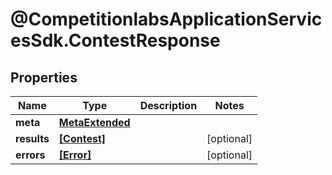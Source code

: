 # @CompetitionlabsApplicationServicesSdk.ContestResponse

## Properties

Name | Type | Description | Notes
------------ | ------------- | ------------- | -------------
**meta** | [**MetaExtended**](MetaExtended.md) |  | 
**results** | [**[Contest]**](Contest.md) |  | [optional] 
**errors** | [**[Error]**](Error.md) |  | [optional] 


